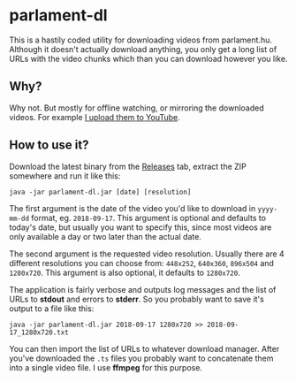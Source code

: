 # parlament-dl
This is a hastily coded utility for downloading videos from parlament.hu. Although it doesn't actually download anything, you only get a long list of URLs with the video chunks which than you can download however you like.

## Why?
Why not. But mostly for offline watching, or mirroring the downloaded videos. For example <a href="https://www.youtube.com/channel/UCFiYTlI_J7bWQKeLLeKE6wA">I upload them to YouTube</a>.

## How to use it?
Download the latest binary from the <a href="https://github.com/fodi/parlament-dl/releases">Releases</a> tab, extract the ZIP somewhere and run it like this:

`java -jar parlament-dl.jar [date] [resolution]`

The first argument is the date of the video you'd like to download in `yyyy-mm-dd` format, eg. `2018-09-17`. This argument is optional and defaults to today's date, but usually you want to specify this, since most videos are only available a day or two later than the actual date.

The second argument is the requested video resolution. Usually there are 4 different resolutions you can choose from: `448x252`, `640x360`, `896x504` and `1280x720`. This argument is also optional, it defaults to `1280x720`.

The application is fairly verbose and outputs log messages and the list of URLs to **stdout** and errors to **stderr**. So you probably want to save it's output to a file like this:

`java -jar parlament-dl.jar 2018-09-17 1280x720 >> 2018-09-17_1280x720.txt`

You can then import the list of URLs to whatever download manager. After you've downloaded the `.ts` files you probably want to concatenate them into a single video file. I use **ffmpeg** for this purpose.
